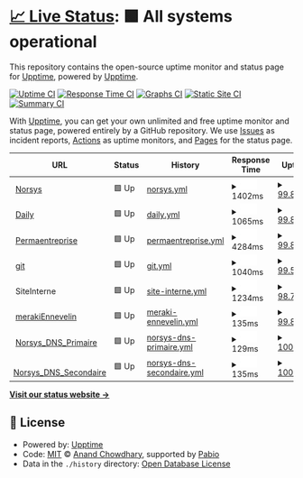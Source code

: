 # [📈 Live Status](https://upptime.github.io/upptime): <!--live status--> **🟩 All systems operational**

This repository contains the open-source uptime monitor and status page for [Upptime](https://upptime.js.org), powered by [Upptime](https://github.com/upptime/upptime).

[![Uptime CI](https://github.com/upptime/upptime/workflows/Uptime%20CI/badge.svg)](https://github.com/upptime/upptime/actions?query=workflow%3A%22Uptime+CI%22)
[![Response Time CI](https://github.com/upptime/upptime/workflows/Response%20Time%20CI/badge.svg)](https://github.com/upptime/upptime/actions?query=workflow%3A%22Response+Time+CI%22)
[![Graphs CI](https://github.com/upptime/upptime/workflows/Graphs%20CI/badge.svg)](https://github.com/upptime/upptime/actions?query=workflow%3A%22Graphs+CI%22)
[![Static Site CI](https://github.com/upptime/upptime/workflows/Static%20Site%20CI/badge.svg)](https://github.com/upptime/upptime/actions?query=workflow%3A%22Static+Site+CI%22)
[![Summary CI](https://github.com/upptime/upptime/workflows/Summary%20CI/badge.svg)](https://github.com/upptime/upptime/actions?query=workflow%3A%22Summary+CI%22)

With [Upptime](https://upptime.js.org), you can get your own unlimited and free uptime monitor and status page, powered entirely by a GitHub repository. We use [Issues](https://github.com/upptime/upptime/issues) as incident reports, [Actions](https://github.com/upptime/upptime/actions) as uptime monitors, and [Pages](https://upptime.github.io/upptime) for the status page.

<!--start: status pages-->
<!-- This summary is generated by Upptime (https://github.com/upptime/upptime) -->
<!-- Do not edit this manually, your changes will be overwritten -->
<!-- prettier-ignore -->
| URL | Status | History | Response Time | Uptime |
| --- | ------ | ------- | ------------- | ------ |
| <img alt="" src="https://icons.duckduckgo.com/ip3/www.norsys.fr.ico" height="13"> [Norsys](https://www.norsys.fr) | 🟩 Up | [norsys.yml](https://github.com/svasseur/uptime/commits/HEAD/history/norsys.yml) | <details><summary><img alt="Response time graph" src="./graphs/norsys/response-time-week.png" height="20"> 1402ms</summary><br><a href="https://upptime.github.io/upptime/history/norsys"><img alt="Response time 1381" src="https://img.shields.io/endpoint?url=https%3A%2F%2Fraw.githubusercontent.com%2Fsvasseur%2Fuptime%2FHEAD%2Fapi%2Fnorsys%2Fresponse-time.json"></a><br><a href="https://upptime.github.io/upptime/history/norsys"><img alt="24-hour response time 1223" src="https://img.shields.io/endpoint?url=https%3A%2F%2Fraw.githubusercontent.com%2Fsvasseur%2Fuptime%2FHEAD%2Fapi%2Fnorsys%2Fresponse-time-day.json"></a><br><a href="https://upptime.github.io/upptime/history/norsys"><img alt="7-day response time 1402" src="https://img.shields.io/endpoint?url=https%3A%2F%2Fraw.githubusercontent.com%2Fsvasseur%2Fuptime%2FHEAD%2Fapi%2Fnorsys%2Fresponse-time-week.json"></a><br><a href="https://upptime.github.io/upptime/history/norsys"><img alt="30-day response time 1381" src="https://img.shields.io/endpoint?url=https%3A%2F%2Fraw.githubusercontent.com%2Fsvasseur%2Fuptime%2FHEAD%2Fapi%2Fnorsys%2Fresponse-time-month.json"></a><br><a href="https://upptime.github.io/upptime/history/norsys"><img alt="1-year response time 1381" src="https://img.shields.io/endpoint?url=https%3A%2F%2Fraw.githubusercontent.com%2Fsvasseur%2Fuptime%2FHEAD%2Fapi%2Fnorsys%2Fresponse-time-year.json"></a></details> | <details><summary><a href="https://upptime.github.io/upptime/history/norsys">99.80%</a></summary><a href="https://upptime.github.io/upptime/history/norsys"><img alt="All-time uptime 99.94%" src="https://img.shields.io/endpoint?url=https%3A%2F%2Fraw.githubusercontent.com%2Fsvasseur%2Fuptime%2FHEAD%2Fapi%2Fnorsys%2Fuptime.json"></a><br><a href="https://upptime.github.io/upptime/history/norsys"><img alt="24-hour uptime 100.00%" src="https://img.shields.io/endpoint?url=https%3A%2F%2Fraw.githubusercontent.com%2Fsvasseur%2Fuptime%2FHEAD%2Fapi%2Fnorsys%2Fuptime-day.json"></a><br><a href="https://upptime.github.io/upptime/history/norsys"><img alt="7-day uptime 99.80%" src="https://img.shields.io/endpoint?url=https%3A%2F%2Fraw.githubusercontent.com%2Fsvasseur%2Fuptime%2FHEAD%2Fapi%2Fnorsys%2Fuptime-week.json"></a><br><a href="https://upptime.github.io/upptime/history/norsys"><img alt="30-day uptime 99.94%" src="https://img.shields.io/endpoint?url=https%3A%2F%2Fraw.githubusercontent.com%2Fsvasseur%2Fuptime%2FHEAD%2Fapi%2Fnorsys%2Fuptime-month.json"></a><br><a href="https://upptime.github.io/upptime/history/norsys"><img alt="1-year uptime 99.94%" src="https://img.shields.io/endpoint?url=https%3A%2F%2Fraw.githubusercontent.com%2Fsvasseur%2Fuptime%2FHEAD%2Fapi%2Fnorsys%2Fuptime-year.json"></a></details>
| <img alt="" src="https://icons.duckduckgo.com/ip3/norsys-daily.norsys.fr.ico" height="13"> [Daily](https://norsys-daily.norsys.fr) | 🟩 Up | [daily.yml](https://github.com/svasseur/uptime/commits/HEAD/history/daily.yml) | <details><summary><img alt="Response time graph" src="./graphs/daily/response-time-week.png" height="20"> 1065ms</summary><br><a href="https://upptime.github.io/upptime/history/daily"><img alt="Response time 1050" src="https://img.shields.io/endpoint?url=https%3A%2F%2Fraw.githubusercontent.com%2Fsvasseur%2Fuptime%2FHEAD%2Fapi%2Fdaily%2Fresponse-time.json"></a><br><a href="https://upptime.github.io/upptime/history/daily"><img alt="24-hour response time 942" src="https://img.shields.io/endpoint?url=https%3A%2F%2Fraw.githubusercontent.com%2Fsvasseur%2Fuptime%2FHEAD%2Fapi%2Fdaily%2Fresponse-time-day.json"></a><br><a href="https://upptime.github.io/upptime/history/daily"><img alt="7-day response time 1065" src="https://img.shields.io/endpoint?url=https%3A%2F%2Fraw.githubusercontent.com%2Fsvasseur%2Fuptime%2FHEAD%2Fapi%2Fdaily%2Fresponse-time-week.json"></a><br><a href="https://upptime.github.io/upptime/history/daily"><img alt="30-day response time 1050" src="https://img.shields.io/endpoint?url=https%3A%2F%2Fraw.githubusercontent.com%2Fsvasseur%2Fuptime%2FHEAD%2Fapi%2Fdaily%2Fresponse-time-month.json"></a><br><a href="https://upptime.github.io/upptime/history/daily"><img alt="1-year response time 1050" src="https://img.shields.io/endpoint?url=https%3A%2F%2Fraw.githubusercontent.com%2Fsvasseur%2Fuptime%2FHEAD%2Fapi%2Fdaily%2Fresponse-time-year.json"></a></details> | <details><summary><a href="https://upptime.github.io/upptime/history/daily">99.80%</a></summary><a href="https://upptime.github.io/upptime/history/daily"><img alt="All-time uptime 99.94%" src="https://img.shields.io/endpoint?url=https%3A%2F%2Fraw.githubusercontent.com%2Fsvasseur%2Fuptime%2FHEAD%2Fapi%2Fdaily%2Fuptime.json"></a><br><a href="https://upptime.github.io/upptime/history/daily"><img alt="24-hour uptime 100.00%" src="https://img.shields.io/endpoint?url=https%3A%2F%2Fraw.githubusercontent.com%2Fsvasseur%2Fuptime%2FHEAD%2Fapi%2Fdaily%2Fuptime-day.json"></a><br><a href="https://upptime.github.io/upptime/history/daily"><img alt="7-day uptime 99.80%" src="https://img.shields.io/endpoint?url=https%3A%2F%2Fraw.githubusercontent.com%2Fsvasseur%2Fuptime%2FHEAD%2Fapi%2Fdaily%2Fuptime-week.json"></a><br><a href="https://upptime.github.io/upptime/history/daily"><img alt="30-day uptime 99.94%" src="https://img.shields.io/endpoint?url=https%3A%2F%2Fraw.githubusercontent.com%2Fsvasseur%2Fuptime%2FHEAD%2Fapi%2Fdaily%2Fuptime-month.json"></a><br><a href="https://upptime.github.io/upptime/history/daily"><img alt="1-year uptime 99.94%" src="https://img.shields.io/endpoint?url=https%3A%2F%2Fraw.githubusercontent.com%2Fsvasseur%2Fuptime%2FHEAD%2Fapi%2Fdaily%2Fuptime-year.json"></a></details>
| <img alt="" src="https://icons.duckduckgo.com/ip3/www.permaentreprise.fr.ico" height="13"> [Permaentreprise](https://www.permaentreprise.fr) | 🟩 Up | [permaentreprise.yml](https://github.com/svasseur/uptime/commits/HEAD/history/permaentreprise.yml) | <details><summary><img alt="Response time graph" src="./graphs/permaentreprise/response-time-week.png" height="20"> 4284ms</summary><br><a href="https://upptime.github.io/upptime/history/permaentreprise"><img alt="Response time 4494" src="https://img.shields.io/endpoint?url=https%3A%2F%2Fraw.githubusercontent.com%2Fsvasseur%2Fuptime%2FHEAD%2Fapi%2Fpermaentreprise%2Fresponse-time.json"></a><br><a href="https://upptime.github.io/upptime/history/permaentreprise"><img alt="24-hour response time 4554" src="https://img.shields.io/endpoint?url=https%3A%2F%2Fraw.githubusercontent.com%2Fsvasseur%2Fuptime%2FHEAD%2Fapi%2Fpermaentreprise%2Fresponse-time-day.json"></a><br><a href="https://upptime.github.io/upptime/history/permaentreprise"><img alt="7-day response time 4284" src="https://img.shields.io/endpoint?url=https%3A%2F%2Fraw.githubusercontent.com%2Fsvasseur%2Fuptime%2FHEAD%2Fapi%2Fpermaentreprise%2Fresponse-time-week.json"></a><br><a href="https://upptime.github.io/upptime/history/permaentreprise"><img alt="30-day response time 4494" src="https://img.shields.io/endpoint?url=https%3A%2F%2Fraw.githubusercontent.com%2Fsvasseur%2Fuptime%2FHEAD%2Fapi%2Fpermaentreprise%2Fresponse-time-month.json"></a><br><a href="https://upptime.github.io/upptime/history/permaentreprise"><img alt="1-year response time 4494" src="https://img.shields.io/endpoint?url=https%3A%2F%2Fraw.githubusercontent.com%2Fsvasseur%2Fuptime%2FHEAD%2Fapi%2Fpermaentreprise%2Fresponse-time-year.json"></a></details> | <details><summary><a href="https://upptime.github.io/upptime/history/permaentreprise">99.80%</a></summary><a href="https://upptime.github.io/upptime/history/permaentreprise"><img alt="All-time uptime 99.94%" src="https://img.shields.io/endpoint?url=https%3A%2F%2Fraw.githubusercontent.com%2Fsvasseur%2Fuptime%2FHEAD%2Fapi%2Fpermaentreprise%2Fuptime.json"></a><br><a href="https://upptime.github.io/upptime/history/permaentreprise"><img alt="24-hour uptime 100.00%" src="https://img.shields.io/endpoint?url=https%3A%2F%2Fraw.githubusercontent.com%2Fsvasseur%2Fuptime%2FHEAD%2Fapi%2Fpermaentreprise%2Fuptime-day.json"></a><br><a href="https://upptime.github.io/upptime/history/permaentreprise"><img alt="7-day uptime 99.80%" src="https://img.shields.io/endpoint?url=https%3A%2F%2Fraw.githubusercontent.com%2Fsvasseur%2Fuptime%2FHEAD%2Fapi%2Fpermaentreprise%2Fuptime-week.json"></a><br><a href="https://upptime.github.io/upptime/history/permaentreprise"><img alt="30-day uptime 99.94%" src="https://img.shields.io/endpoint?url=https%3A%2F%2Fraw.githubusercontent.com%2Fsvasseur%2Fuptime%2FHEAD%2Fapi%2Fpermaentreprise%2Fuptime-month.json"></a><br><a href="https://upptime.github.io/upptime/history/permaentreprise"><img alt="1-year uptime 99.94%" src="https://img.shields.io/endpoint?url=https%3A%2F%2Fraw.githubusercontent.com%2Fsvasseur%2Fuptime%2FHEAD%2Fapi%2Fpermaentreprise%2Fuptime-year.json"></a></details>
| <img alt="" src="https://icons.duckduckgo.com/ip3/git.norsys.fr.ico" height="13"> [git](https://git.norsys.fr) | 🟩 Up | [git.yml](https://github.com/svasseur/uptime/commits/HEAD/history/git.yml) | <details><summary><img alt="Response time graph" src="./graphs/git/response-time-week.png" height="20"> 1040ms</summary><br><a href="https://upptime.github.io/upptime/history/git"><img alt="Response time 1139" src="https://img.shields.io/endpoint?url=https%3A%2F%2Fraw.githubusercontent.com%2Fsvasseur%2Fuptime%2FHEAD%2Fapi%2Fgit%2Fresponse-time.json"></a><br><a href="https://upptime.github.io/upptime/history/git"><img alt="24-hour response time 861" src="https://img.shields.io/endpoint?url=https%3A%2F%2Fraw.githubusercontent.com%2Fsvasseur%2Fuptime%2FHEAD%2Fapi%2Fgit%2Fresponse-time-day.json"></a><br><a href="https://upptime.github.io/upptime/history/git"><img alt="7-day response time 1040" src="https://img.shields.io/endpoint?url=https%3A%2F%2Fraw.githubusercontent.com%2Fsvasseur%2Fuptime%2FHEAD%2Fapi%2Fgit%2Fresponse-time-week.json"></a><br><a href="https://upptime.github.io/upptime/history/git"><img alt="30-day response time 1139" src="https://img.shields.io/endpoint?url=https%3A%2F%2Fraw.githubusercontent.com%2Fsvasseur%2Fuptime%2FHEAD%2Fapi%2Fgit%2Fresponse-time-month.json"></a><br><a href="https://upptime.github.io/upptime/history/git"><img alt="1-year response time 1139" src="https://img.shields.io/endpoint?url=https%3A%2F%2Fraw.githubusercontent.com%2Fsvasseur%2Fuptime%2FHEAD%2Fapi%2Fgit%2Fresponse-time-year.json"></a></details> | <details><summary><a href="https://upptime.github.io/upptime/history/git">99.54%</a></summary><a href="https://upptime.github.io/upptime/history/git"><img alt="All-time uptime 99.87%" src="https://img.shields.io/endpoint?url=https%3A%2F%2Fraw.githubusercontent.com%2Fsvasseur%2Fuptime%2FHEAD%2Fapi%2Fgit%2Fuptime.json"></a><br><a href="https://upptime.github.io/upptime/history/git"><img alt="24-hour uptime 100.00%" src="https://img.shields.io/endpoint?url=https%3A%2F%2Fraw.githubusercontent.com%2Fsvasseur%2Fuptime%2FHEAD%2Fapi%2Fgit%2Fuptime-day.json"></a><br><a href="https://upptime.github.io/upptime/history/git"><img alt="7-day uptime 99.54%" src="https://img.shields.io/endpoint?url=https%3A%2F%2Fraw.githubusercontent.com%2Fsvasseur%2Fuptime%2FHEAD%2Fapi%2Fgit%2Fuptime-week.json"></a><br><a href="https://upptime.github.io/upptime/history/git"><img alt="30-day uptime 99.87%" src="https://img.shields.io/endpoint?url=https%3A%2F%2Fraw.githubusercontent.com%2Fsvasseur%2Fuptime%2FHEAD%2Fapi%2Fgit%2Fuptime-month.json"></a><br><a href="https://upptime.github.io/upptime/history/git"><img alt="1-year uptime 99.87%" src="https://img.shields.io/endpoint?url=https%3A%2F%2Fraw.githubusercontent.com%2Fsvasseur%2Fuptime%2FHEAD%2Fapi%2Fgit%2Fuptime-year.json"></a></details>
| <img alt="" src="https://icons.duckduckgo.com/ip3/null.ico" height="13"> SiteInterne | 🟩 Up | [site-interne.yml](https://github.com/svasseur/uptime/commits/HEAD/history/site-interne.yml) | <details><summary><img alt="Response time graph" src="./graphs/site-interne/response-time-week.png" height="20"> 1234ms</summary><br><a href="https://upptime.github.io/upptime/history/site-interne"><img alt="Response time 1176" src="https://img.shields.io/endpoint?url=https%3A%2F%2Fraw.githubusercontent.com%2Fsvasseur%2Fuptime%2FHEAD%2Fapi%2Fsite-interne%2Fresponse-time.json"></a><br><a href="https://upptime.github.io/upptime/history/site-interne"><img alt="24-hour response time 1128" src="https://img.shields.io/endpoint?url=https%3A%2F%2Fraw.githubusercontent.com%2Fsvasseur%2Fuptime%2FHEAD%2Fapi%2Fsite-interne%2Fresponse-time-day.json"></a><br><a href="https://upptime.github.io/upptime/history/site-interne"><img alt="7-day response time 1234" src="https://img.shields.io/endpoint?url=https%3A%2F%2Fraw.githubusercontent.com%2Fsvasseur%2Fuptime%2FHEAD%2Fapi%2Fsite-interne%2Fresponse-time-week.json"></a><br><a href="https://upptime.github.io/upptime/history/site-interne"><img alt="30-day response time 1176" src="https://img.shields.io/endpoint?url=https%3A%2F%2Fraw.githubusercontent.com%2Fsvasseur%2Fuptime%2FHEAD%2Fapi%2Fsite-interne%2Fresponse-time-month.json"></a><br><a href="https://upptime.github.io/upptime/history/site-interne"><img alt="1-year response time 1176" src="https://img.shields.io/endpoint?url=https%3A%2F%2Fraw.githubusercontent.com%2Fsvasseur%2Fuptime%2FHEAD%2Fapi%2Fsite-interne%2Fresponse-time-year.json"></a></details> | <details><summary><a href="https://upptime.github.io/upptime/history/site-interne">98.71%</a></summary><a href="https://upptime.github.io/upptime/history/site-interne"><img alt="All-time uptime 99.65%" src="https://img.shields.io/endpoint?url=https%3A%2F%2Fraw.githubusercontent.com%2Fsvasseur%2Fuptime%2FHEAD%2Fapi%2Fsite-interne%2Fuptime.json"></a><br><a href="https://upptime.github.io/upptime/history/site-interne"><img alt="24-hour uptime 91.00%" src="https://img.shields.io/endpoint?url=https%3A%2F%2Fraw.githubusercontent.com%2Fsvasseur%2Fuptime%2FHEAD%2Fapi%2Fsite-interne%2Fuptime-day.json"></a><br><a href="https://upptime.github.io/upptime/history/site-interne"><img alt="7-day uptime 98.71%" src="https://img.shields.io/endpoint?url=https%3A%2F%2Fraw.githubusercontent.com%2Fsvasseur%2Fuptime%2FHEAD%2Fapi%2Fsite-interne%2Fuptime-week.json"></a><br><a href="https://upptime.github.io/upptime/history/site-interne"><img alt="30-day uptime 99.65%" src="https://img.shields.io/endpoint?url=https%3A%2F%2Fraw.githubusercontent.com%2Fsvasseur%2Fuptime%2FHEAD%2Fapi%2Fsite-interne%2Fuptime-month.json"></a><br><a href="https://upptime.github.io/upptime/history/site-interne"><img alt="1-year uptime 99.65%" src="https://img.shields.io/endpoint?url=https%3A%2F%2Fraw.githubusercontent.com%2Fsvasseur%2Fuptime%2FHEAD%2Fapi%2Fsite-interne%2Fuptime-year.json"></a></details>
| <img alt="" src="https://icons.duckduckgo.com/ip3/null.ico" height="13"> [merakiEnnevelin](ennevelin-wired-hppnhzqhtq.dynamic-m.com) | 🟩 Up | [meraki-ennevelin.yml](https://github.com/svasseur/uptime/commits/HEAD/history/meraki-ennevelin.yml) | <details><summary><img alt="Response time graph" src="./graphs/meraki-ennevelin/response-time-week.png" height="20"> 135ms</summary><br><a href="https://upptime.github.io/upptime/history/meraki-ennevelin"><img alt="Response time 132" src="https://img.shields.io/endpoint?url=https%3A%2F%2Fraw.githubusercontent.com%2Fsvasseur%2Fuptime%2FHEAD%2Fapi%2Fmeraki-ennevelin%2Fresponse-time.json"></a><br><a href="https://upptime.github.io/upptime/history/meraki-ennevelin"><img alt="24-hour response time 111" src="https://img.shields.io/endpoint?url=https%3A%2F%2Fraw.githubusercontent.com%2Fsvasseur%2Fuptime%2FHEAD%2Fapi%2Fmeraki-ennevelin%2Fresponse-time-day.json"></a><br><a href="https://upptime.github.io/upptime/history/meraki-ennevelin"><img alt="7-day response time 135" src="https://img.shields.io/endpoint?url=https%3A%2F%2Fraw.githubusercontent.com%2Fsvasseur%2Fuptime%2FHEAD%2Fapi%2Fmeraki-ennevelin%2Fresponse-time-week.json"></a><br><a href="https://upptime.github.io/upptime/history/meraki-ennevelin"><img alt="30-day response time 132" src="https://img.shields.io/endpoint?url=https%3A%2F%2Fraw.githubusercontent.com%2Fsvasseur%2Fuptime%2FHEAD%2Fapi%2Fmeraki-ennevelin%2Fresponse-time-month.json"></a><br><a href="https://upptime.github.io/upptime/history/meraki-ennevelin"><img alt="1-year response time 132" src="https://img.shields.io/endpoint?url=https%3A%2F%2Fraw.githubusercontent.com%2Fsvasseur%2Fuptime%2FHEAD%2Fapi%2Fmeraki-ennevelin%2Fresponse-time-year.json"></a></details> | <details><summary><a href="https://upptime.github.io/upptime/history/meraki-ennevelin">99.80%</a></summary><a href="https://upptime.github.io/upptime/history/meraki-ennevelin"><img alt="All-time uptime 99.94%" src="https://img.shields.io/endpoint?url=https%3A%2F%2Fraw.githubusercontent.com%2Fsvasseur%2Fuptime%2FHEAD%2Fapi%2Fmeraki-ennevelin%2Fuptime.json"></a><br><a href="https://upptime.github.io/upptime/history/meraki-ennevelin"><img alt="24-hour uptime 100.00%" src="https://img.shields.io/endpoint?url=https%3A%2F%2Fraw.githubusercontent.com%2Fsvasseur%2Fuptime%2FHEAD%2Fapi%2Fmeraki-ennevelin%2Fuptime-day.json"></a><br><a href="https://upptime.github.io/upptime/history/meraki-ennevelin"><img alt="7-day uptime 99.80%" src="https://img.shields.io/endpoint?url=https%3A%2F%2Fraw.githubusercontent.com%2Fsvasseur%2Fuptime%2FHEAD%2Fapi%2Fmeraki-ennevelin%2Fuptime-week.json"></a><br><a href="https://upptime.github.io/upptime/history/meraki-ennevelin"><img alt="30-day uptime 99.94%" src="https://img.shields.io/endpoint?url=https%3A%2F%2Fraw.githubusercontent.com%2Fsvasseur%2Fuptime%2FHEAD%2Fapi%2Fmeraki-ennevelin%2Fuptime-month.json"></a><br><a href="https://upptime.github.io/upptime/history/meraki-ennevelin"><img alt="1-year uptime 99.94%" src="https://img.shields.io/endpoint?url=https%3A%2F%2Fraw.githubusercontent.com%2Fsvasseur%2Fuptime%2FHEAD%2Fapi%2Fmeraki-ennevelin%2Fuptime-year.json"></a></details>
| <img alt="" src="https://icons.duckduckgo.com/ip3/null.ico" height="13"> [Norsys_DNS_Primaire](ns1.norsys.fr) | 🟩 Up | [norsys-dns-primaire.yml](https://github.com/svasseur/uptime/commits/HEAD/history/norsys-dns-primaire.yml) | <details><summary><img alt="Response time graph" src="./graphs/norsys-dns-primaire/response-time-week.png" height="20"> 129ms</summary><br><a href="https://upptime.github.io/upptime/history/norsys-dns-primaire"><img alt="Response time 120" src="https://img.shields.io/endpoint?url=https%3A%2F%2Fraw.githubusercontent.com%2Fsvasseur%2Fuptime%2FHEAD%2Fapi%2Fnorsys-dns-primaire%2Fresponse-time.json"></a><br><a href="https://upptime.github.io/upptime/history/norsys-dns-primaire"><img alt="24-hour response time 99" src="https://img.shields.io/endpoint?url=https%3A%2F%2Fraw.githubusercontent.com%2Fsvasseur%2Fuptime%2FHEAD%2Fapi%2Fnorsys-dns-primaire%2Fresponse-time-day.json"></a><br><a href="https://upptime.github.io/upptime/history/norsys-dns-primaire"><img alt="7-day response time 129" src="https://img.shields.io/endpoint?url=https%3A%2F%2Fraw.githubusercontent.com%2Fsvasseur%2Fuptime%2FHEAD%2Fapi%2Fnorsys-dns-primaire%2Fresponse-time-week.json"></a><br><a href="https://upptime.github.io/upptime/history/norsys-dns-primaire"><img alt="30-day response time 120" src="https://img.shields.io/endpoint?url=https%3A%2F%2Fraw.githubusercontent.com%2Fsvasseur%2Fuptime%2FHEAD%2Fapi%2Fnorsys-dns-primaire%2Fresponse-time-month.json"></a><br><a href="https://upptime.github.io/upptime/history/norsys-dns-primaire"><img alt="1-year response time 120" src="https://img.shields.io/endpoint?url=https%3A%2F%2Fraw.githubusercontent.com%2Fsvasseur%2Fuptime%2FHEAD%2Fapi%2Fnorsys-dns-primaire%2Fresponse-time-year.json"></a></details> | <details><summary><a href="https://upptime.github.io/upptime/history/norsys-dns-primaire">100.00%</a></summary><a href="https://upptime.github.io/upptime/history/norsys-dns-primaire"><img alt="All-time uptime 100.00%" src="https://img.shields.io/endpoint?url=https%3A%2F%2Fraw.githubusercontent.com%2Fsvasseur%2Fuptime%2FHEAD%2Fapi%2Fnorsys-dns-primaire%2Fuptime.json"></a><br><a href="https://upptime.github.io/upptime/history/norsys-dns-primaire"><img alt="24-hour uptime 100.00%" src="https://img.shields.io/endpoint?url=https%3A%2F%2Fraw.githubusercontent.com%2Fsvasseur%2Fuptime%2FHEAD%2Fapi%2Fnorsys-dns-primaire%2Fuptime-day.json"></a><br><a href="https://upptime.github.io/upptime/history/norsys-dns-primaire"><img alt="7-day uptime 100.00%" src="https://img.shields.io/endpoint?url=https%3A%2F%2Fraw.githubusercontent.com%2Fsvasseur%2Fuptime%2FHEAD%2Fapi%2Fnorsys-dns-primaire%2Fuptime-week.json"></a><br><a href="https://upptime.github.io/upptime/history/norsys-dns-primaire"><img alt="30-day uptime 100.00%" src="https://img.shields.io/endpoint?url=https%3A%2F%2Fraw.githubusercontent.com%2Fsvasseur%2Fuptime%2FHEAD%2Fapi%2Fnorsys-dns-primaire%2Fuptime-month.json"></a><br><a href="https://upptime.github.io/upptime/history/norsys-dns-primaire"><img alt="1-year uptime 100.00%" src="https://img.shields.io/endpoint?url=https%3A%2F%2Fraw.githubusercontent.com%2Fsvasseur%2Fuptime%2FHEAD%2Fapi%2Fnorsys-dns-primaire%2Fuptime-year.json"></a></details>
| <img alt="" src="https://icons.duckduckgo.com/ip3/null.ico" height="13"> [Norsys_DNS_Secondaire](ns2.norsys.fr) | 🟩 Up | [norsys-dns-secondaire.yml](https://github.com/svasseur/uptime/commits/HEAD/history/norsys-dns-secondaire.yml) | <details><summary><img alt="Response time graph" src="./graphs/norsys-dns-secondaire/response-time-week.png" height="20"> 135ms</summary><br><a href="https://upptime.github.io/upptime/history/norsys-dns-secondaire"><img alt="Response time 125" src="https://img.shields.io/endpoint?url=https%3A%2F%2Fraw.githubusercontent.com%2Fsvasseur%2Fuptime%2FHEAD%2Fapi%2Fnorsys-dns-secondaire%2Fresponse-time.json"></a><br><a href="https://upptime.github.io/upptime/history/norsys-dns-secondaire"><img alt="24-hour response time 111" src="https://img.shields.io/endpoint?url=https%3A%2F%2Fraw.githubusercontent.com%2Fsvasseur%2Fuptime%2FHEAD%2Fapi%2Fnorsys-dns-secondaire%2Fresponse-time-day.json"></a><br><a href="https://upptime.github.io/upptime/history/norsys-dns-secondaire"><img alt="7-day response time 135" src="https://img.shields.io/endpoint?url=https%3A%2F%2Fraw.githubusercontent.com%2Fsvasseur%2Fuptime%2FHEAD%2Fapi%2Fnorsys-dns-secondaire%2Fresponse-time-week.json"></a><br><a href="https://upptime.github.io/upptime/history/norsys-dns-secondaire"><img alt="30-day response time 125" src="https://img.shields.io/endpoint?url=https%3A%2F%2Fraw.githubusercontent.com%2Fsvasseur%2Fuptime%2FHEAD%2Fapi%2Fnorsys-dns-secondaire%2Fresponse-time-month.json"></a><br><a href="https://upptime.github.io/upptime/history/norsys-dns-secondaire"><img alt="1-year response time 125" src="https://img.shields.io/endpoint?url=https%3A%2F%2Fraw.githubusercontent.com%2Fsvasseur%2Fuptime%2FHEAD%2Fapi%2Fnorsys-dns-secondaire%2Fresponse-time-year.json"></a></details> | <details><summary><a href="https://upptime.github.io/upptime/history/norsys-dns-secondaire">100.00%</a></summary><a href="https://upptime.github.io/upptime/history/norsys-dns-secondaire"><img alt="All-time uptime 100.00%" src="https://img.shields.io/endpoint?url=https%3A%2F%2Fraw.githubusercontent.com%2Fsvasseur%2Fuptime%2FHEAD%2Fapi%2Fnorsys-dns-secondaire%2Fuptime.json"></a><br><a href="https://upptime.github.io/upptime/history/norsys-dns-secondaire"><img alt="24-hour uptime 100.00%" src="https://img.shields.io/endpoint?url=https%3A%2F%2Fraw.githubusercontent.com%2Fsvasseur%2Fuptime%2FHEAD%2Fapi%2Fnorsys-dns-secondaire%2Fuptime-day.json"></a><br><a href="https://upptime.github.io/upptime/history/norsys-dns-secondaire"><img alt="7-day uptime 100.00%" src="https://img.shields.io/endpoint?url=https%3A%2F%2Fraw.githubusercontent.com%2Fsvasseur%2Fuptime%2FHEAD%2Fapi%2Fnorsys-dns-secondaire%2Fuptime-week.json"></a><br><a href="https://upptime.github.io/upptime/history/norsys-dns-secondaire"><img alt="30-day uptime 100.00%" src="https://img.shields.io/endpoint?url=https%3A%2F%2Fraw.githubusercontent.com%2Fsvasseur%2Fuptime%2FHEAD%2Fapi%2Fnorsys-dns-secondaire%2Fuptime-month.json"></a><br><a href="https://upptime.github.io/upptime/history/norsys-dns-secondaire"><img alt="1-year uptime 100.00%" src="https://img.shields.io/endpoint?url=https%3A%2F%2Fraw.githubusercontent.com%2Fsvasseur%2Fuptime%2FHEAD%2Fapi%2Fnorsys-dns-secondaire%2Fuptime-year.json"></a></details>

<!--end: status pages-->

[**Visit our status website →**](https://upptime.github.io/upptime)

## 📄 License

- Powered by: [Upptime](https://github.com/upptime/upptime)
- Code: [MIT](./LICENSE) © [Anand Chowdhary](https://anandchowdhary.com), supported by [Pabio](https://pabio.com)
- Data in the `./history` directory: [Open Database License](https://opendatacommons.org/licenses/odbl/1-0/)
